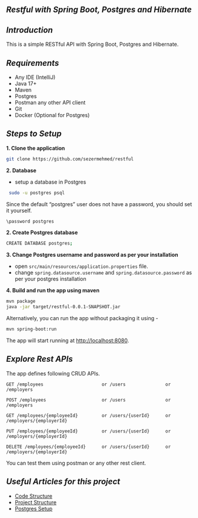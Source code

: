##  *Restful with Spring Boot, Postgres and  Hibernate*

##  *Introduction*
 
This is a simple RESTful API with Spring Boot, Postgres and Hibernate.

##  *Requirements*

* Any IDE (IntelliJ)
* Java 17+
* Maven
* Postgres
* Postman any other API client
* Git
* Docker (Optional for Postgres)
##  *Steps to Setup*

**1. Clone the application**

```bash
git clone https://github.com/sezermehmed/restful
```

**2. Database**

* setup a database in Postgres
```bash
 sudo -u postgres psql
 ```
Since the default “postgres” user does not have a password, you should set it yourself.
```bash
\password postgres
```

**2. Create Postgres database**

```bash
CREATE DATABASE postgres;
```

**3. Change Postgres username and password as per your installation**

+ open `src/main/resources/application.properties` file.
+ change `spring.datasource.username` and `spring.datasource.password` as per your postgres installation

**4. Build and run the app using maven**

```bash
mvn package
java -jar target/restful-0.0.1-SNAPSHOT.jar 
```

Alternatively, you can run the app without packaging it using -

```bash
mvn spring-boot:run
```

The app will start running at <http://localhost:8080>.

##  *Explore Rest APIs*

The app defines following CRUD APIs.

    GET /employees                      or /users               or /employers
    
    POST /employees                     or /users               or /employers
    
    GET /employees/{employeeId}         or /users/{userId}      or /employers/{employerId}
    
    PUT /employees/{employeeId}         or /users/{userId}      or /employers/{employerId}
    
    DELETE /employees/{employeeId}      or /users/{userId}      or /employers/{employerId}

You can test them using postman or any other rest client.

##  *Useful Articles for this project*

* [Code Structure](https://www.geeksforgeeks.org/spring-boot-code-structure/)
* [Project Structure](https://medium.com/the-resonant-web/spring-boot-2-0-project-structure-and-best-practices-part-2-7137bdcba7d3)
* [Postgres Setup](https://www.cherryservers.com/blog/how-to-install-and-setup-postgresql-server-on-ubuntu-20-04)



